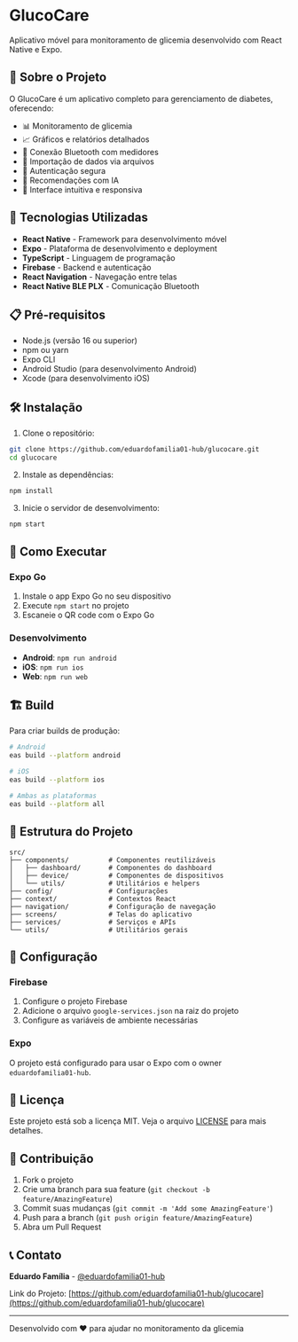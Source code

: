 # GlucoCare

Aplicativo móvel para monitoramento de glicemia desenvolvido com React Native e Expo.

## 📱 Sobre o Projeto

O GlucoCare é um aplicativo completo para gerenciamento de diabetes, oferecendo:

- 📊 Monitoramento de glicemia
- 📈 Gráficos e relatórios detalhados
- 🔗 Conexão Bluetooth com medidores
- 📁 Importação de dados via arquivos
- 🔐 Autenticação segura
- 🤖 Recomendações com IA
- 📱 Interface intuitiva e responsiva

## 🚀 Tecnologias Utilizadas

- **React Native** - Framework para desenvolvimento móvel
- **Expo** - Plataforma de desenvolvimento e deployment
- **TypeScript** - Linguagem de programação
- **Firebase** - Backend e autenticação
- **React Navigation** - Navegação entre telas
- **React Native BLE PLX** - Comunicação Bluetooth

## 📋 Pré-requisitos

- Node.js (versão 16 ou superior)
- npm ou yarn
- Expo CLI
- Android Studio (para desenvolvimento Android)
- Xcode (para desenvolvimento iOS)

## 🛠️ Instalação

1. Clone o repositório:
```bash
git clone https://github.com/eduardofamilia01-hub/glucocare.git
cd glucocare
```

2. Instale as dependências:
```bash
npm install
```

3. Inicie o servidor de desenvolvimento:
```bash
npm start
```

## 📱 Como Executar

### Expo Go
1. Instale o app Expo Go no seu dispositivo
2. Execute `npm start` no projeto
3. Escaneie o QR code com o Expo Go

### Desenvolvimento
- **Android**: `npm run android`
- **iOS**: `npm run ios`
- **Web**: `npm run web`

## 🏗️ Build

Para criar builds de produção:

```bash
# Android
eas build --platform android

# iOS
eas build --platform ios

# Ambas as plataformas
eas build --platform all
```

## 📁 Estrutura do Projeto

```
src/
├── components/          # Componentes reutilizáveis
│   ├── dashboard/       # Componentes do dashboard
│   ├── device/          # Componentes de dispositivos
│   └── utils/           # Utilitários e helpers
├── config/              # Configurações
├── context/             # Contextos React
├── navigation/          # Configuração de navegação
├── screens/             # Telas do aplicativo
├── services/            # Serviços e APIs
└── utils/               # Utilitários gerais
```

## 🔧 Configuração

### Firebase
1. Configure o projeto Firebase
2. Adicione o arquivo `google-services.json` na raiz do projeto
3. Configure as variáveis de ambiente necessárias

### Expo
O projeto está configurado para usar o Expo com o owner `eduardofamilia01-hub`.

## 📄 Licença

Este projeto está sob a licença MIT. Veja o arquivo [LICENSE](LICENSE) para mais detalhes.

## 👥 Contribuição

1. Fork o projeto
2. Crie uma branch para sua feature (`git checkout -b feature/AmazingFeature`)
3. Commit suas mudanças (`git commit -m 'Add some AmazingFeature'`)
4. Push para a branch (`git push origin feature/AmazingFeature`)
5. Abra um Pull Request

## 📞 Contato

**Eduardo Família** - [@eduardofamilia01-hub](https://github.com/eduardofamilia01-hub)

Link do Projeto: [https://github.com/eduardofamilia01-hub/glucocare](https://github.com/eduardofamilia01-hub/glucocare)

---

Desenvolvido com ❤️ para ajudar no monitoramento da glicemia
